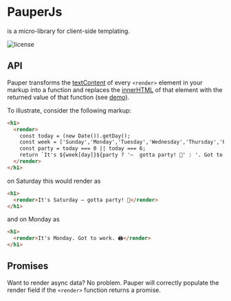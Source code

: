 # PauperJs
is a micro-library for client-side templating.

![license](https://img.shields.io/github/license/mashape/apistatus.svg?style=for-the-badge)

## API
Pauper transforms the [textContent](https://developer.mozilla.org/en-US/docs/Web/API/Node/textContent) of every `<render>` element in your markup into a function and replaces the [innerHTML](https://developer.mozilla.org/en-US/docs/Web/API/Element/innerHTML) of that element with the returned value of that function (see [demo](https://jzwood.github.io/PauperJs/demo/)).

To illustrate, consider the following markup:
```html
<h1>
  <render>
    const today = (new Date()).getDay();
    const week = ['Sunday','Monday','Tuesday','Wednesday','Thursday','Friday','Saturday'];
    const party = today === 0 || today === 6;
    return `It's ${week[day]}${party ? '—  gotta party! 🍹' : '. Got to work. 🖨'}`;
  </render>
</h1>
```

on Saturday this would render as
```html
<h1>
  <render>It's Saturday — gotta party! 🍹</render>
</h1>
```
and on Monday as
```html
<h1>
  <render>It's Monday. Got to work. 🖨</render>
</h1>
```

## Promises
Want to render async data? No problem. Pauper will correctly populate the render field if the `<render>` function returns a promise.
